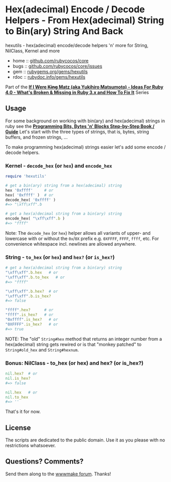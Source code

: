 #  Hex(adecimal) Encode / Decode Helpers - From Hex(adecimal) String to Bin(ary) String And Back

hexutils - hex(adecimal) encode/decode helpers 'n' more for String, NilClass, Kernel and more


* home  :: [github.com/rubycocos/core](https://github.com/rubycocos/core)
* bugs  :: [github.com/rubycocos/core/issues](https://github.com/rubycocos/core/issues)
* gem   :: [rubygems.org/gems/hexutils](https://rubygems.org/gems/hexutils)
* rdoc  :: [rubydoc.info/gems/hexutils](http://rubydoc.info/gems/hexutils)



Part of the [**If I Were ~~King~~ Matz (aka Yukihiro Matsumoto) - Ideas For Ruby 4.0   - What's Broken & Missing in Ruby 3.x and How To Fix It**](https://github.com/rubycocos/core#if-i-were-king-matz-aka-yukihiro-matsumoto---ideas-for-ruby-40-----whats-broken--missing-in-ruby-3x-and-how-to-fix-it)
Series



## Usage


For some background on working with bin(ary) and hex(adecimal)
strings in ruby
see  the [**Programming Bits, Bytes 'n' Blocks Step-by-Step Book / Guide**](https://github.com/rubycocos/core/tree/master/bytes#background----programming-bits-bytes-n-blocks-step-by-step-book--guide)
Let's start with the three types of strings, that is, bytes, string buffers, and frozen strings, ...



To make programming hex(adecimal) strings easier
let's add some encode / decode helpers.


### Kernel  - `decode_hex` (or `hex`) and `encode_hex`

``` ruby
require 'hexutils'

# get a bin(ary) string from a hex(adecimal) string
hex '0xffff'     # or
hex( '0xffff' )  # or
decode_hex( '0xffff' )
#=> "\xff\xff".b

# get a hex(a)decimal string from a bin(ary) string
encode_hex( "\xff\xff".b )
#=> "ffff"
```

Note:  The  `decode_hex` (or `hex`) helper
allows all variants of upper- and lowercase
with or without the `0x`/`0X` prefix
e.g. `0XFFFF`, `FFFF`, `ffff`, etc.
For convenience whitespace incl.
newlines are allowed anywhere.



### String   - `to_hex` (or `hex`) and `hex?` (or `is_hex?`)

``` ruby
# get a hex(a)decimal string from a bin(ary) string
"\xff\xff".b.hex   # or
"\xff\xff".b.to_hex   # or
#=> "ffff"

"\xff\xff".b.hex?  # or
"\xff\xff".b.is_hex?
#=> false

"ffff".hex?      # or
"ffff".is_hex?   # or
"0xffff".is_hex?   # or
"0XFFFF".is_hex?   # or
#=> true
```


NOTE:  The "old" `String#hex` method that returns an integer number
from a hex(adecimal) string gets rewired or is that "monkey patched"
to  `String#old_hex` and `String#hexnum`.



### Bonus: NilClass   - to_hex (or hex) and hex? (or is_hex?)

``` ruby
nil.hex?  # or
nil.is_hex?
#=> false

nil.hex   # or
nil.to_hex
#=> ''
```



That's it for now.



## License

The scripts are dedicated to the public domain.
Use it as you please with no restrictions whatsoever.




## Questions? Comments?

Send them along to the [wwwmake forum](http://groups.google.com/group/wwwmake).
Thanks!

